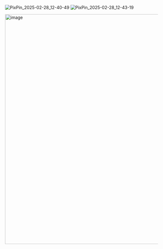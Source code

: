 
![PixPin_2025-02-28_12-40-49](https://github.com/user-attachments/assets/cdd4d3df-a4f6-439c-81e4-0bfaf7e7773b)
![PixPin_2025-02-28_12-43-19](https://github.com/user-attachments/assets/c6cf24c3-b4f1-4385-a68a-dcb5779e3481)

<img width="1538" height="759" alt="image" src="https://github.com/user-attachments/assets/a48d8d69-6a38-40e4-923a-96edfe064095" />
